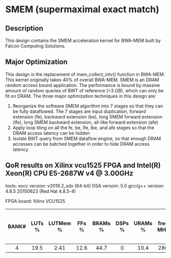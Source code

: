 # SMEM (supermaximal exact match)

## Description
This design contains the SMEM acceleration kernel for BWA-MEM built by Falcon Computing Solutions.

## Major Optimization
This design is the replacement of mem_collect_intv() function in BWA-MEM. This kernel originally takes 40% of overall BWA-MEM. 
SMEM is an DRAM random access bound application. The performance is bound by massive amount of random queries of BWT of reference (>3 GB), which can only be fit on DRAM.
The three major optimization techniques in this design are:
1. Reorganize the software SMEM algorithm into 7 stages so that they can be fully dataflowed. The 7 stages are input duplication, forward extension (fe), backward extension (be), long SMEM forward extension (lfe), long SMEM backward extension, all-like forward extension (afe)
2. Apply loop tiling on all the fe, be, lfe, lbe, and afe stages so that the DRAM access latency can be hidden
3. Isolate BWT query from SMEM dataflow engine, so that enough DRAM accesses can be batched together in order to hide DRAM access latency
 
## QoR results on Xilinx vcu1525 FPGA and Intel(R) Xeon(R) CPU E5-2687W v4 @ 3.00GHz 
tools:  xocc version: v2018.2_sdx (64-bit) DSA versoin: 5.0
        gcc/g++ version: 4.8.5 20150623 (Red Hat 4.8.5-4)

FPGA board:
        Xilinx VCU1525

|BANK#| LUTs % | LUTMem % | FFs % | BRAMs % | DSPs % | URAMs % |freq MHz| Avg DRAM Bandwidth GBps | Singe Core CPU baseline (GBps) |
|:---:|:------:|:--------:|:-----:|:-------:|:------:|:-------:|:------:|------------------------:|:------------------------------:|
|4    |19.5    |2.41      |12.6   |44.7     |0       |10.4     |286     |3                        |0.33                            |               


